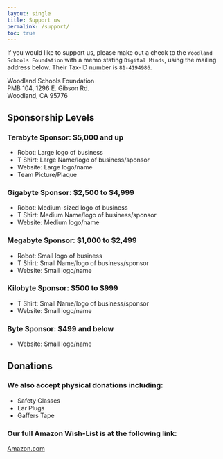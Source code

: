 ```yaml
---
layout: single
title: Support us
permalink: /support/
toc: true
---
```


If you would like to support us, please make out a check to the `Woodland Schools Foundation` with a memo stating `Digital Minds`, using the mailing address below. Their Tax-ID number is `81-4194986`.

<p>Woodland Schools Foundation<br />
PMB 104, 1296 E. Gibson Rd.<br />
Woodland, CA 95776</p>

## Sponsorship Levels

### Terabyte Sponsor: $5,000 and up

- Robot: Large logo of business
- T Shirt: Large Name/logo of business/sponsor
- Website: Large logo/name
- Team Picture/Plaque

### Gigabyte Sponsor: $2,500 to $4,999

- Robot: Medium-sized logo of business
- T Shirt: Medium Name/logo of business/sponsor
- Website: Medium logo/name

### Megabyte Sponsor: $1,000 to $2,499

- Robot: Small logo of business
- T Shirt: Small Name/logo of business/sponsor
- Website: Small logo/name

### Kilobyte Sponsor: $500 to $999

- T Shirt: Small Name/logo of business/sponsor
- Website: Small logo/name

### Byte Sponsor: $499 and below

- Website: Small logo/name

## Donations

### We also accept physical donations including:

- Safety Glasses 
- Ear Plugs
- Gaffers Tape

### Our full Amazon Wish-List is at the following link: 

[Amazon.com](https://www.amazon.com/hz/wishlist/ls/2U1PPZ8LKOBZI/ref=hz_ls_biz_ex?pldnSite=1)
